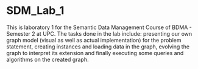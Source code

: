 # SDM_Lab_1

This is laboratory 1 for the Semantic Data Management Course of BDMA - Semester 2 at UPC. The tasks done in the lab include: presenting our own graph model (visual as well as actual implementation) for the problem statement, creating instances and loading data in the graph, evolving the graph to interpret its extension and finally executing some queries and algorithms on the created graph.
